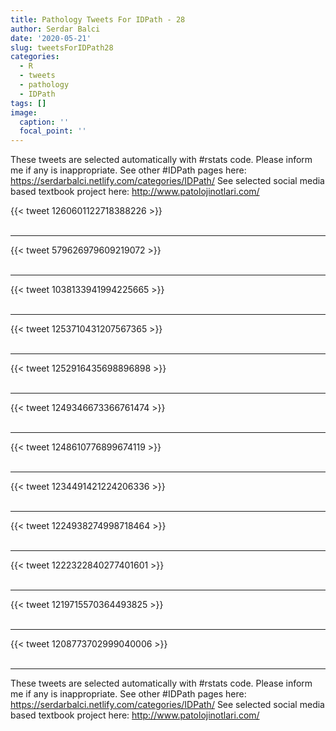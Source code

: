 ```yaml
---
title: Pathology Tweets For IDPath - 28
author: Serdar Balci
date: '2020-05-21'
slug: tweetsForIDPath28
categories:
  - R
  - tweets
  - pathology
  - IDPath
tags: []
image:
  caption: ''
  focal_point: ''
---
```



These tweets are selected automatically with #rstats code. Please inform me if any is inappropriate.
See other #IDPath pages here: https://serdarbalci.netlify.com/categories/IDPath/ 
See selected social media based textbook project here: http://www.patolojinotlari.com/

{{< tweet 1260601122718388226 >}}
<br>
<br>
<hr>
{{< tweet 579626979609219072 >}}
<br>
<br>
<hr>
{{< tweet 1038133941994225665 >}}
<br>
<br>
<hr>
{{< tweet 1253710431207567365 >}}
<br>
<br>
<hr>
{{< tweet 1252916435698896898 >}}
<br>
<br>
<hr>
{{< tweet 1249346673366761474 >}}
<br>
<br>
<hr>
{{< tweet 1248610776899674119 >}}
<br>
<br>
<hr>
{{< tweet 1234491421224206336 >}}
<br>
<br>
<hr>
{{< tweet 1224938274998718464 >}}
<br>
<br>
<hr>
{{< tweet 1222322840277401601 >}}
<br>
<br>
<hr>
{{< tweet 1219715570364493825 >}}
<br>
<br>
<hr>
{{< tweet 1208773702999040006 >}}
<br>
<br>
<hr>


These tweets are selected automatically with #rstats code. Please inform me if any is inappropriate.
See other #IDPath pages here: https://serdarbalci.netlify.com/categories/IDPath/ 
See selected social media based textbook project here: http://www.patolojinotlari.com/
